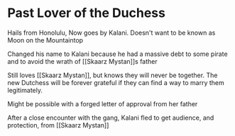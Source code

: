 # Past Lover of the Duchess

Hails from Honolulu, Now goes by Kalani.
Doesn't want to be known as Moon on the Mountaintop 

Changed his name to Kalani because he had a massive debt to some pirate and to avoid the wrath of [[Skaarz Mystan]]s father

Still loves [[Skaarz Mystan]], but knows they will never be together. The new Dutchess will be forever grateful if they can find a way to marry them legitimately.

Might be possible with a forged letter of approval from her father

After a close encounter with the gang, Kalani fled to get audience, and protection, from [[Skaarz Mystan]]

